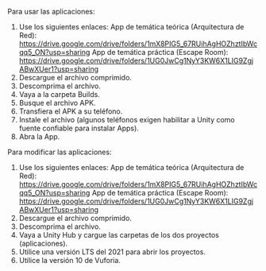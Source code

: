 Para usar las aplicaciones:
1. Use los siguientes enlaces:
   App de temática teórica (Arquitectura de Red): https://drive.google.com/drive/folders/1mX8PIG5_67RUihAgHOZhztIbWcqq5_ON?usp=sharing
   App de temática práctica (Escape Room): https://drive.google.com/drive/folders/1UG0JwCg1NyY3KW6X1LIG9ZgjABwXUer1?usp=sharing 
2. Descargue el archivo comprimido.
3. Descomprima el archivo.
4. Vaya a la carpeta Builds.
5. Busque el archivo APK.
6. Transfiera el APK a su teléfono.
7. Instale el archivo (algunos teléfonos exigen habilitar a Unity como fuente confiable para instalar Apps).
8. Abra la App.

Para modificar las aplicaciones:
1. Use los siguientes enlaces:
   App de temática teórica (Arquitectura de Red): https://drive.google.com/drive/folders/1mX8PIG5_67RUihAgHOZhztIbWcqq5_ON?usp=sharing
   App de temática práctica (Escape Room): https://drive.google.com/drive/folders/1UG0JwCg1NyY3KW6X1LIG9ZgjABwXUer1?usp=sharing
2. Descargue el archivo comprimido.
3. Descomprima el archivo.
4. Vaya a Unity Hub y cargue las carpetas de los dos proyectos (aplicaciones).
5. Utilice una versión LTS del 2021 para abrir los proyectos.
6. Utilice la versión 10 de Vuforia.
